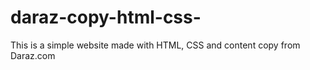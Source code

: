# daraz-copy-html-css-

This is a simple website made with HTML, CSS and content copy from Daraz.com

